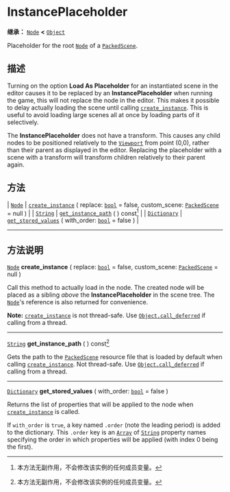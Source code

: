 <!-- ⚠ 请勿编辑本文件 ⚠ -->
<!-- 本文档使用脚本从 WeDot 引擎源码仓库生成。 -->
<!-- 生成脚本：https://github.com/WeDot-Engine/WeDot/tree/4.3/doc/tools/make_md.py； -->
<!-- 原文件：https://github.com/WeDot-Engine/WeDot/tree/4.3/doc/classes/InstancePlaceholder.xml。 -->

<div id="_class_instanceplaceholder"></div>

# InstancePlaceholder

**继承：** [`Node`](class_node.md) **<** [`Object`](class_object.md)

Placeholder for the root [`Node`](class_node.md) of a [`PackedScene`](class_packedscene.md).

## 描述

Turning on the option **Load As Placeholder** for an instantiated scene in the editor causes it to be replaced by an **InstancePlaceholder** when running the game, this will not replace the node in the editor. This makes it possible to delay actually loading the scene until calling [`create_instance`](#class_instanceplaceholder_method_create_instance). This is useful to avoid loading large scenes all at once by loading parts of it selectively.

The **InstancePlaceholder** does not have a transform. This causes any child nodes to be positioned relatively to the [`Viewport`](class_viewport.md) from point (0,0), rather than their parent as displayed in the editor. Replacing the placeholder with a scene with a transform will transform children relatively to their parent again.

## 方法

| [`Node`](class_node.md)             | [`create_instance`](#class_instanceplaceholder_method_create_instance) ( replace: [`bool`](class_bool.md) = false, custom_scene: [`PackedScene`](class_packedscene.md) = null ) |
| [`String`](class_string.md)         | [`get_instance_path`](#class_instanceplaceholder_method_get_instance_path) ( ) const[^const]                                                                                    |
| [`Dictionary`](class_dictionary.md) | [`get_stored_values`](#class_instanceplaceholder_method_get_stored_values) ( with_order: [`bool`](class_bool.md) = false )                                                      |

<!-- rst-class:: classref-section-separator -->

---

## 方法说明

<div id="_class_instanceplaceholder_method_create_instance"></div>

[`Node`](class_node.md) **create_instance** ( replace: [`bool`](class_bool.md) = false, custom_scene: [`PackedScene`](class_packedscene.md) = null )<div id="class_instanceplaceholder_method_create_instance"></div>

Call this method to actually load in the node. The created node will be placed as a sibling *above* the **InstancePlaceholder** in the scene tree. The [`Node`](class_node.md)'s reference is also returned for convenience.

 **Note:** [`create_instance`](#class_instanceplaceholder_method_create_instance) is not thread-safe. Use [`Object.call_deferred`](#class_object_method_call_deferred) if calling from a thread.

<!-- rst-class:: classref-item-separator -->

---

<div id="_class_instanceplaceholder_method_get_instance_path"></div>

[`String`](class_string.md) **get_instance_path** ( ) const[^const]<div id="class_instanceplaceholder_method_get_instance_path"></div>

Gets the path to the [`PackedScene`](class_packedscene.md) resource file that is loaded by default when calling [`create_instance`](#class_instanceplaceholder_method_create_instance). Not thread-safe. Use [`Object.call_deferred`](#class_object_method_call_deferred) if calling from a thread.

<!-- rst-class:: classref-item-separator -->

---

<div id="_class_instanceplaceholder_method_get_stored_values"></div>

[`Dictionary`](class_dictionary.md) **get_stored_values** ( with_order: [`bool`](class_bool.md) = false )<div id="class_instanceplaceholder_method_get_stored_values"></div>

Returns the list of properties that will be applied to the node when [`create_instance`](#class_instanceplaceholder_method_create_instance) is called.

If `with_order` is `true`, a key named `.order` (note the leading period) is added to the dictionary. This `.order` key is an [`Array`](class_array.md) of [`String`](class_string.md) property names specifying the order in which properties will be applied (with index 0 being the first).

[^virtual]: 本方法通常需要用户覆盖才能生效。
[^const]: 本方法无副作用，不会修改该实例的任何成员变量。
[^vararg]: 本方法除了能接受在此处描述的参数外，还能够继续接受任意数量的参数。
[^constructor]: 本方法用于构造某个类型。
[^static]: 调用本方法无需实例，可直接使用类名进行调用。
[^operator]: 本方法描述的是使用本类型作为左操作数的有效运算符。
[^bitfield]: 这个值是由下列位标志构成位掩码的整数。
[^void]: 无返回值。
